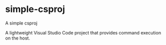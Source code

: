 # simple-csproj
A simple csproj

A lightweight Visual Studio Code project that provides command execution on the host.
